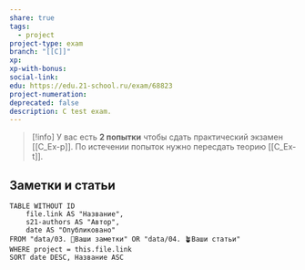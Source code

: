 ```yaml
---
share: true
tags:
  - project
project-type: exam
branch: "[[C]]"
xp: 
xp-with-bonus: 
social-link: 
edu: https://edu.21-school.ru/exam/68823
project-numeration: 
deprecated: false
description: C test exam.
---
```


> [!info] 
> У вас есть **2 попытки** чтобы сдать практический экзамен [[C_Ex-p]]. По истечении попыток нужно пересдать теорию [[C_Ex-t]].


## Заметки и статьи
```dataview
TABLE WITHOUT ID
    file.link AS "Название",
    s21-authors AS "Автор",
    date AS "Опубликовано"
FROM "data/03. 🌱Ваши заметки" OR "data/04. 🪴Ваши статьи"
WHERE project = this.file.link
SORT date DESC, Название ASC
```
